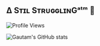 ## ∆ Sᴛɪʟ SᴛʀᴜɢɢʟɪɴGᵃᵗᵐ 🤒

![Profile Views](https://hits.seeyoufarm.com/api/count/incr/badge.svg?url=https://github.com/gautamajay52/&title=Profile%20Views)

![Gautam's GitHub stats](https://github-readme-stats.vercel.app/api?username=gautamajay52&count_private=true&theme=highcontrast&show_icons=true)

<!--
**gautamajay52/gautamajay52** is a ✨ _special_ ✨ repository because its `README.md` (this file) appears on your GitHub profile.

Here are some ideas to get you started:

- 🔭 I’m currently working on ...
- 🌱 I’m currently learning ...
- 👯 I’m looking to collaborate on ...
- 🤔 I’m looking for help with ...
- 💬 Ask me about ...
- 📫 How to reach me: ...
- 😄 Pronouns: ...
- ⚡ Fun fact: ...
-->
